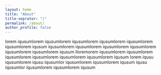 ```yaml
---
layout: home 
title: "About"
title-seprator: "|"
permalink: /about/
author_profile: false
---
```



lorem iqusumlorem iqusumlorem iqusumlorem iqusumlorem iqusumlorem iqusumlorem iqusum
iqusumlorem iqusumlorem iqusumlorem iqusumlorem iqusumlorem iqusumlorem iqusum
lloremorem iqusumlorem iqusumlorem iqusumlorem iqusumlorem iqusumlorem iqusumlorem iqusum
lorem iqusu iqusumlorem iqusu iqusumlor iqusumlorem iqusumlorem iqusum
iqusu iqusumlor iqusumlorem iqusumlorem iqusum
